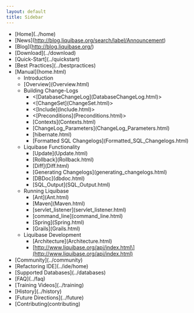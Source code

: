 ```yaml
---
layout: default
title: Sidebar
---
```


  * \[Home\](../home)
  * \[News\](http://blog.liquibase.org/search/label/Announcement)
  * \[Blog\](http://blog.liquibase.org/)
  * \[Download\](../download)
  * \[Quick-Start\](../quickstart)
  * \[Best Practices\](../bestpractices)
  * \[Manual\](home.html)
    *  Introduction
      * \[Overview\](Overview.html)
    * Building Change-Logs
      * <\[DatabaseChangeLog\](DatabaseChangeLog.html)>
      * <\[ChangeSet\](ChangeSet.html)>
      * <\[Include\](Include.html)>
      * <\[Preconditions\](Preconditions.html)>
      * \[Contexts\](Contexts.html)
      * \[ChangeLog_Parameters\](ChangeLog_Parameters.html)
      * \[hibernate.html)
      * \[Formatted SQL Changelogs\](Formatted_SQL_Changelogs.html)
    * Liquibase Functionality
      * \[Update\](Update.html)
      * \[Rollback\](Rollback.html)
      * \[Diff\](Diff.html)
      * \[Generating Changelogs\](generating_changelogs.html)
      * \[DBDoc\](dbdoc.html)
      * \[SQL_Output\](SQL_Output.html)
    * Running Liquibase
      * \[Ant\](Ant.html)
      * \[Maven\](Maven.html)
      * \[servlet_listener\](servlet_listener.html)
      * \[command_line\](command_line.html)
      * \[Spring\](Spring.html)
      * \[Grails\](Grails.html)
    * Liquibase Development
      * \[Architecture\](Architecture.html)
      * \[http://www.liquibase.org/api/index.html\](http://www.liquibase.org/api/index.html)
  * \[Community\](../community)
  * \[Refactoring IDE\](../ide/home)
  * \[Supported Databases\](../databases)
  * \[FAQ\](../faq)
  * \[Training Videos\](../training)
  * \[History\](../history)
  * \[Future Directions\](../future)
  * \[Contributing\(contributing)